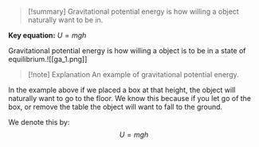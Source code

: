 
>[!summary]
Gravitational potential energy is how willing a object naturally want to be in.
>
**Key equation:**
$U = mgh$

Gravitational potential energy is how willing a object is to be in a state of equilibrium.![[ga_1.png]]
>[!note] Explanation
An example of gravitational potential energy.

In the example above if we placed a box at that height, the object will naturally want to go to the floor. We know this because if you let go of the box, or remove the table the object will want to fall to the ground.

We denote this by: $$U = mgh$$
